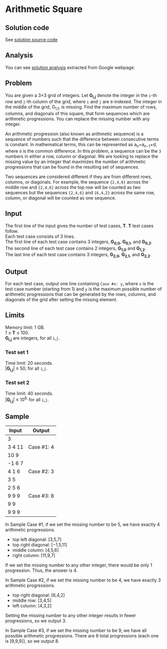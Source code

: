 # Arithmetic Square

## Solution code

See [solution source code](/Round%20D/Arithmetic%20Square/solution.js)

## Analysis

You can see [solution analysis](/Round%20D/Arithmetic%20Square/analysis.md) extracted from Google webpage.

## Problem

You are given a 3×3 grid of integers. Let **G<sub>i,j</sub>** denote the integer in the `i`-th row and `j`-th column of the grid, where `i` and `j` are `0`-indexed. The integer in the middle of the grid, G<sub>1,1</sub>, is missing. Find the maximum number of rows, columns, and diagonals of this square, that form sequences which are arithmetic progressions. You can replace the missing number with any integer.

An arithmetic progression (also known as arithmetic sequence) is a sequence of numbers such that the difference between consecutive terms is constant. In mathematical terms, this can be represented as a<sub>n</sub>=a<sub>n−1</sub>+d, where `d` is the common difference. In this problem, a sequence can be the `3` numbers in either a row, column or diagonal. We are looking to replace the missing value by an integer that maximizes the number of arithmetic progressions that can be found in the resulting set of sequences.

Two sequences are considered different if they are from different rows, columns, or diagonals. For example, the sequence `{2,4,6}` across the middle row and `{2,4,6}` across the top row will be counted as two sequences but the sequences `{2,4,6}` and `{6,4,2}` across the same row, column, or diagonal will be counted as one sequence.

## Input

The first line of the input gives the number of test cases, **T**. **T** test cases follow.<br>
Each test case consists of 3 lines.<br>
The first line of each test case contains 3 integers, **G<sub>0,0</sub>**, **G<sub>0,1</sub>**, and **G<sub>0,2</sub>**.<br>
The second line of each test case contains 2 integers, **G<sub>1,0</sub>** and **G<sub>1,2</sub>**.<br>
The last line of each test case contains 3 integers, **G<sub>2,0</sub>**, **G<sub>2,1</sub>**, and **G<sub>2,2</sub>**.

## Output

For each test case, output one line containing `Case #x: y`, where `x` is the test case number (starting from 1) and `y` is the maximum possible number of arithmetic progressions that can be generated by the rows, columns, and diagonals of the grid after setting the missing element.

## Limits

Memory limit: 1 GB.<br>
1 ≤ **T** ≤ 100.<br>
**G<sub>i,j</sub>** are integers, for all `i`,`j`.

### Test set 1

Time limit: 20 seconds.<br>
|**G<sub>i,j</sub>**| ≤ 50, for all `i`,`j`.

### Test set 2

Time limit: 40 seconds.<br>
|**G<sub>i,j</sub>**| ≤ 10<sup>9,</sup> for all `i`,`j`.

## Sample

| Input  | Output     |
| ------ | ---------- |
| 3      |            |
| 3 4 11 | Case #1: 4 |
| 10 9   |            |
| -1 6 7 |            |
| 4 1 6  | Case #2: 3 |
| 3 5    |            |
| 2 5 6  |            |
| 9 9 9  | Case #3: 8 |
| 9 9    |            |
| 9 9 9  |            |

In Sample Case #1, if we set the missing number to be 5, we have exactly 4 arithmetic progressions.

- top left diagonal: [3,5,7]
- top right diagonal: [−1,5,11]
- middle column: [4,5,6]
- right column: [11,9,7]

If we set the missing number to any other integer, there would be only 1 progression. Thus, the answer is 4.

In Sample Case #2, if we set the missing number to be 4, we have exactly 3 arithmetic progressions.

- top right diagonal: [6,4,2]
- middle row: [3,4,5]
- left column: [4,3,2]

Setting the missing number to any other integer results in fewer progressions, so we output 3.

In Sample Case #3, if we set the missing number to be 9, we have all possible arithmetic progressions. There are 8 total progressions (each one is [9,9,9]), so we output 8.
